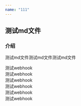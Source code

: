 ```yaml
---
name: "111"
---
```


## 测试md文件

### 介绍
测试md文件测试md文件测试md文件

测试webhook  
测试webhook  
测试webhook  
测试webhook  
测试webhook  
测试webhook  
